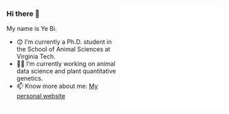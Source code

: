 <p align="left">
<img src="https://github.com/yebigithub/yebigithub/blob/main/IMG_0726.GIF" align="right">
  
<p align="left">

### Hi there 👋
My name is Ye Bi.
 - 😊 I’m currently a Ph.D. student in the School of Animal Sciences at Virginia Tech.  
 - 🌱🐮 I’m currently working on animal data science and plant quantitative genetics.  
 - 📫 Know more about me: [My personal website](https://yebigithub.github.io/)  

</p> 

